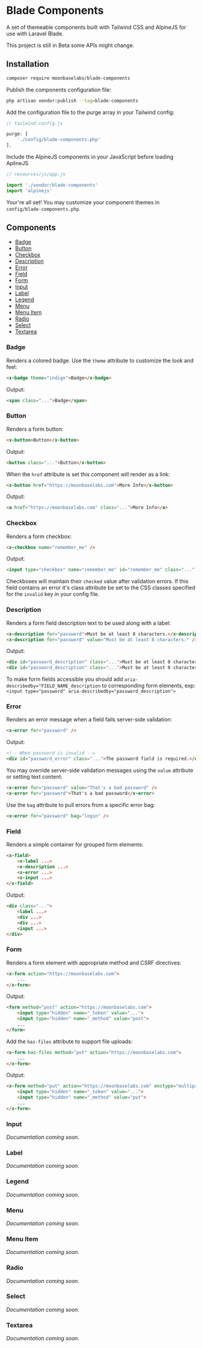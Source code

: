 # Blade Components

A set of themeable components built with Tailwind CSS and AlpineJS for use with Laravel Blade.

This project is still in Beta some APIs might change.

## Installation

```bash
composer require moonbaselabs/blade-components
```

Publish the components configuration file:

```bash
php artisan vendor:publish --tag=blade-components
```

Add the configuration file to the purge array in your Tailwind config:

```js
// tailwind.config.js

purge: [
    './config/blade-components.php'
],
```

Include the AlpineJS components in your JavaScript before loading AplineJS

```js
// resources/js/app.js

import './vendor/blade-components'
import 'alpinejs'
```

Your're all set! You may customize your component themes in `config/blade-components.php`.

## Components

*   [Badge](#badge)
*   [Button](#button)
*   [Checkbox](#checkbox)
*   [Description](#description)
*   [Error](#error)
*   [Field](#field)
*   [Form](#form)
*   [Input](#input)
*   [Label](#label)
*   [Legend](#legend)
*   [Menu](#menu)
*   [Menu Item](#menu-item)
*   [Radio](#radio)
*   [Select](#select)
*   [Textarea](#textarea)

### Badge

Renders a colored badge. Use the `theme` attribute to customize the look and feel:

```html
<x-badge theme="indigo">Badge</x-badge>
```
Output:

```html
<span class="...">Badge</span>
```

### Button

Renders a form button:

```html
<x-button>Button</x-button>
```
Output:

```html
<button class="...">Button</x-button>
```

When the `href` attribute is set this component will render as a link:

```html
<x-button href="https://moonbaselabs.com">More Info</x-button>
```
Output:

```html
<a href="https://moonbaselabs.com" class="...">More Info</a>
```

### Checkbox

Renders a form checkbox:

```html
<x-checkbox name="remember_me" />
```
Output:

```html
<input type="checkbox" name="remember_me" id="remember_me" class="..." />
```

Checkboxes will maintain their `checked` value after validation errors. If this field contains an error it's class attribute be set to the CSS classes specified for the `invalid` key in your config file.

### Description

Renders a form field description text to be used along with a label:

```html
<x-description for="password">Must be at least 8 characters.</x-description>
<x-description for="password" value="Must be at least 8 characters." />
```
Output:

```html
<div id="password_description" class="...">Must be at least 8 characters.</div>
<div id="password_description" class="...">Must be at least 8 characters.</div>
```

To make form fields accessible you should add `aria-describedby="FIELD_NAME_description` to corresponding form elements, exp: `<input type="password" aria-describedby="password_description">`

### Error

Renders an error message when a field fails server-side validation:

```html
<x-error for="password" />
````

Output:

```html
<!-- When password is invalid -->
<div id="password_error" class="...">The password field is required.</div>
```

You may override server-side validation messages using the `value` attribute or setting text content:

```html
<x-error for="password" value="That's a bad password" />
<x-error for="password">That's a bad password</x-error>
```

Use the `bag` attribute to pull errors from a specific error bag:

```html
<x-error for="password" bag="login" />
```

### Field

Renders a simple container for grouped form elements:

```html
<x-field>
    <x-label ...>
    <x-description ...>
    <x-error ...>
    <x-input ...>
</x-field>
```

Output:

```html
<div class="...">
    <label ...>
    <div ...>
    <div ...>
    <input ...>
</div>
```

### Form

Renders a form element with appropriate method and CSRF directives:

```html
<x-form action="https://moonbaselabs.com">
    ...
</x-form>
```

Output:

```html
<form method="post" action="https://moonbaselabs.com">
    <input type="hidden" name="_token" value="...">
    <input type="hidden" name="_method" value="post">
    ...
</form>
```

Add the `has-files` attribute to support file uploads:

```html
<x-form has-files method="put" action="https://moonbaselabs.com">
    ...
</x-form>
```

Output:

```html
<x-form method="put" action="https://moonbaselabs.com" enctype="multipart/form-data">
    <input type="hidden" name="_token" value="...">
    <input type="hidden" name="_method" value="put">
    ...
</x-form>
```

### Input

_Documentation coming soon._

### Label

_Documentation coming soon._

### Legend

_Documentation coming soon._

### Menu

_Documentation coming soon._

### Menu Item

_Documentation coming soon._

### Radio

_Documentation coming soon._

### Select

_Documentation coming soon._

### Textarea

_Documentation coming soon._
